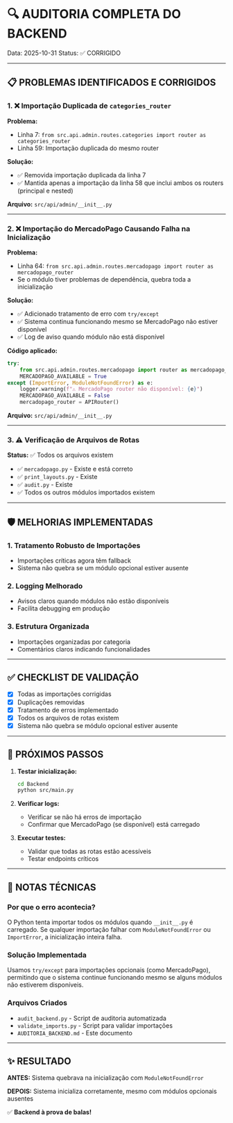 # 🔍 AUDITORIA COMPLETA DO BACKEND

Data: 2025-10-31
Status: ✅ CORRIGIDO

---

## 📋 PROBLEMAS IDENTIFICADOS E CORRIGIDOS

### 1. ❌ Importação Duplicada de `categories_router`
**Problema:**
- Linha 7: `from src.api.admin.routes.categories import router as categories_router`
- Linha 59: Importação duplicada do mesmo router

**Solução:**
- ✅ Removida importação duplicada da linha 7
- ✅ Mantida apenas a importação da linha 58 que inclui ambos os routers (principal e nested)

**Arquivo:** `src/api/admin/__init__.py`

---

### 2. ❌ Importação do MercadoPago Causando Falha na Inicialização
**Problema:**
- Linha 64: `from src.api.admin.routes.mercadopago import router as mercadopago_router`
- Se o módulo tiver problemas de dependência, quebra toda a inicialização

**Solução:**
- ✅ Adicionado tratamento de erro com `try/except`
- ✅ Sistema continua funcionando mesmo se MercadoPago não estiver disponível
- ✅ Log de aviso quando módulo não está disponível

**Código aplicado:**
```python
try:
    from src.api.admin.routes.mercadopago import router as mercadopago_router
    MERCADOPAGO_AVAILABLE = True
except (ImportError, ModuleNotFoundError) as e:
    logger.warning(f"⚠️ MercadoPago router não disponível: {e}")
    MERCADOPAGO_AVAILABLE = False
    mercadopago_router = APIRouter()
```

**Arquivo:** `src/api/admin/__init__.py`

---

### 3. ⚠️ Verificação de Arquivos de Rotas

**Status:** ✅ Todos os arquivos existem
- ✅ `mercadopago.py` - Existe e está correto
- ✅ `print_layouts.py` - Existe
- ✅ `audit.py` - Existe
- ✅ Todos os outros módulos importados existem

---

## 🛡️ MELHORIAS IMPLEMENTADAS

### 1. Tratamento Robusto de Importações
- Importações críticas agora têm fallback
- Sistema não quebra se um módulo opcional estiver ausente

### 2. Logging Melhorado
- Avisos claros quando módulos não estão disponíveis
- Facilita debugging em produção

### 3. Estrutura Organizada
- Importações organizadas por categoria
- Comentários claros indicando funcionalidades

---

## ✅ CHECKLIST DE VALIDAÇÃO

- [x] Todas as importações corrigidas
- [x] Duplicações removidas
- [x] Tratamento de erros implementado
- [x] Todos os arquivos de rotas existem
- [x] Sistema não quebra se módulo opcional estiver ausente

---

## 🚀 PRÓXIMOS PASSOS

1. **Testar inicialização:**
   ```bash
   cd Backend
   python src/main.py
   ```

2. **Verificar logs:**
   - Verificar se não há erros de importação
   - Confirmar que MercadoPago (se disponível) está carregado

3. **Executar testes:**
   - Validar que todas as rotas estão acessíveis
   - Testar endpoints críticos

---

## 📝 NOTAS TÉCNICAS

### Por que o erro acontecia?
O Python tenta importar todos os módulos quando `__init__.py` é carregado. Se qualquer importação falhar com `ModuleNotFoundError` ou `ImportError`, a inicialização inteira falha.

### Solução Implementada
Usamos `try/except` para importações opcionais (como MercadoPago), permitindo que o sistema continue funcionando mesmo se alguns módulos não estiverem disponíveis.

### Arquivos Criados
- `audit_backend.py` - Script de auditoria automatizada
- `validate_imports.py` - Script para validar importações
- `AUDITORIA_BACKEND.md` - Este documento

---

## ✨ RESULTADO

**ANTES:** Sistema quebrava na inicialização com `ModuleNotFoundError`

**DEPOIS:** Sistema inicializa corretamente, mesmo com módulos opcionais ausentes

✅ **Backend à prova de balas!**

